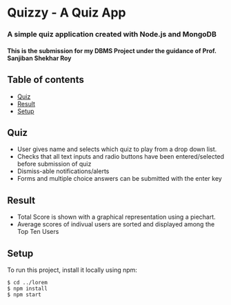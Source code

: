 # Quizzy - A Quiz App
### A simple quiz application created with Node.js and MongoDB

#### This is the submission for my DBMS Project  under the guidance of Prof. Sanjiban Shekhar Roy

## Table of contents
* [Quiz](#quiz)
* [Result](#result)
* [Setup](#setup)

## Quiz
* User gives name and selects which quiz to play from a drop down list. 
* Checks that all text inputs and radio buttons have been entered/selected before submission of quiz
* Dismiss-able notifications/alerts
* Forms and multiple choice answers can be submitted with the enter key


## Result
* Total Score is shown with a graphical representation using a piechart.
* Average scores of indivual users are sorted and displayed among the Top Ten Users

## Setup
To run this project, install it locally using npm:

```
$ cd ../lorem
$ npm install
$ npm start
```
